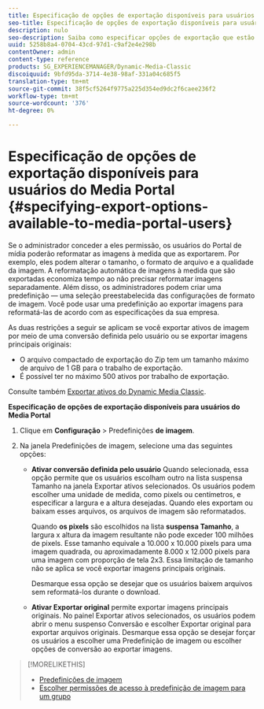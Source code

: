 ```yaml
---
title: Especificação de opções de exportação disponíveis para usuários do Media Portal
seo-title: Especificação de opções de exportação disponíveis para usuários do Media Portal
description: nulo
seo-description: Saiba como especificar opções de exportação que estão disponíveis para usuários do Portal de mídia.
uuid: 5258b8a4-0704-43cd-97d1-c9af2e4e298b
contentOwner: admin
content-type: reference
products: SG_EXPERIENCEMANAGER/Dynamic-Media-Classic
discoiquuid: 9bfd95da-3714-4e38-98af-331a04c685f5
translation-type: tm+mt
source-git-commit: 38f5cf5264f9775a225d354ed9dc2f6caee236f2
workflow-type: tm+mt
source-wordcount: '376'
ht-degree: 0%

---
```



# Especificação de opções de exportação disponíveis para usuários do Media Portal {#specifying-export-options-available-to-media-portal-users}

Se o administrador conceder a eles permissão, os usuários do Portal de mídia poderão reformatar as imagens à medida que as exportarem. Por exemplo, eles podem alterar o tamanho, o formato de arquivo e a qualidade da imagem. A reformatação automática de imagens à medida que são exportadas economiza tempo ao não precisar reformatar imagens separadamente. Além disso, os administradores podem criar uma predefinição — uma seleção preestabelecida das configurações de formato de imagem. Você pode usar uma predefinição ao exportar imagens para reformatá-las de acordo com as especificações da sua empresa.

As duas restrições a seguir se aplicam se você exportar ativos de imagem por meio de uma conversão definida pelo usuário ou se exportar imagens principais originais:

* O arquivo compactado de exportação do Zip tem um tamanho máximo de arquivo de 1 GB para o trabalho de exportação.
* É possível ter no máximo 500 ativos por trabalho de exportação.

Consulte também [Exportar ativos do Dynamic Media Classic](exporting-assets-from-dmc.md#exporting-assets-from_dmc).

**Especificação de opções de exportação disponíveis para usuários do Media Portal**

1. Clique em **Configuração** > Predefinições **de imagem**.
1. Na janela Predefinições de imagem, selecione uma das seguintes opções:

   * **Ativar conversão definida pelo usuário** Quando selecionada, essa opção permite que os usuários escolham outro na lista suspensa Tamanho na janela Exportar ativos selecionados. Os usuários podem escolher uma unidade de medida, como pixels ou centímetros, e especificar a largura e a altura desejadas. Quando eles exportam ou baixam esses arquivos, os arquivos de imagem são reformatados.

      Quando **os pixels** são escolhidos na lista **suspensa Tamanho**, a largura x altura da imagem resultante não pode exceder 100 milhões de pixels. Esse tamanho equivale a 10.000 x 10.000 pixels para uma imagem quadrada, ou aproximadamente 8.000 x 12.000 pixels para uma imagem com proporção de tela 2x3. Essa limitação de tamanho não se aplica se você exportar imagens principais originais.

      Desmarque essa opção se desejar que os usuários baixem arquivos sem reformatá-los durante o download.

   * **Ativar Exportar original** permite exportar imagens principais originais. No painel Exportar ativos selecionados, os usuários podem abrir o menu suspenso Conversão e escolher Exportar original para exportar arquivos originais. Desmarque essa opção se desejar forçar os usuários a escolher uma Predefinição de imagem ou escolher opções de conversão ao exportar imagens.

>[!MORELIKETHIS]
>
>* [Predefinições de imagem](application-setup.md#image_presets)
>* [Escolher permissões de acesso à predefinição de imagem para um grupo](creating-media-portal-groups.md#choosing_image_preset_access_permissions_for_a_group)

